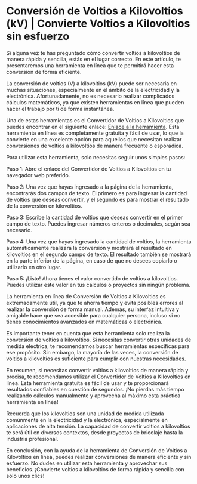 Conversión de Voltios a Kilovoltios (kV) | Convierte Voltios a Kilovoltios sin esfuerzo
=======================================================================================

Si alguna vez te has preguntado cómo convertir voltios a kilovoltios de manera rápida y sencilla, estás en el lugar correcto. En este artículo, te presentaremos una herramienta en línea que te permitirá hacer esta conversión de forma eficiente.

La conversión de voltios (V) a kilovoltios (kV) puede ser necesaria en muchas situaciones, especialmente en el ámbito de la electricidad y la electrónica. Afortunadamente, no es necesario realizar complicados cálculos matemáticos, ya que existen herramientas en línea que pueden hacer el trabajo por ti de forma instantánea.

Una de estas herramientas es el Convertidor de Voltios a Kilovoltios que puedes encontrar en el siguiente enlace: [Enlace a la herramienta](https://www.onlinecalculatorsfree.com/es/convert/volts-to-kilovolts.html). Esta herramienta en línea es completamente gratuita y fácil de usar, lo que la convierte en una excelente opción para aquellos que necesitan realizar conversiones de voltios a kilovoltios de manera frecuente o esporádica.

Para utilizar esta herramienta, solo necesitas seguir unos simples pasos:

Paso 1: Abre el enlace del Convertidor de Voltios a Kilovoltios en tu navegador web preferido.

Paso 2: Una vez que hayas ingresado a la página de la herramienta, encontrarás dos campos de texto. El primero es para ingresar la cantidad de voltios que deseas convertir, y el segundo es para mostrar el resultado de la conversión en kilovoltios.

Paso 3: Escribe la cantidad de voltios que deseas convertir en el primer campo de texto. Puedes ingresar números enteros o decimales, según sea necesario.

Paso 4: Una vez que hayas ingresado la cantidad de voltios, la herramienta automáticamente realizará la conversión y mostrará el resultado en kilovoltios en el segundo campo de texto. El resultado también se mostrará en la parte inferior de la página, en caso de que no desees copiarlo o utilizarlo en otro lugar.

Paso 5: ¡Listo! Ahora tienes el valor convertido de voltios a kilovoltios. Puedes utilizar este valor en tus cálculos o proyectos sin ningún problema.

La herramienta en línea de Conversión de Voltios a Kilovoltios es extremadamente útil, ya que te ahorra tiempo y evita posibles errores al realizar la conversión de forma manual. Además, su interfaz intuitiva y amigable hace que sea accesible para cualquier persona, incluso si no tienes conocimientos avanzados en matemáticas o electrónica.

Es importante tener en cuenta que esta herramienta solo realiza la conversión de voltios a kilovoltios. Si necesitas convertir otras unidades de medida eléctrica, te recomendamos buscar herramientas específicas para ese propósito. Sin embargo, la mayoría de las veces, la conversión de voltios a kilovoltios es suficiente para cumplir con nuestras necesidades.

En resumen, si necesitas convertir voltios a kilovoltios de manera rápida y precisa, te recomendamos utilizar el Convertidor de Voltios a Kilovoltios en línea. Esta herramienta gratuita es fácil de usar y te proporcionará resultados confiables en cuestión de segundos. ¡No pierdas más tiempo realizando cálculos manualmente y aprovecha al máximo esta práctica herramienta en línea!

Recuerda que los kilovoltios son una unidad de medida utilizada comúnmente en la electricidad y la electrónica, especialmente en aplicaciones de alta tensión. La capacidad de convertir voltios a kilovoltios te será útil en diversos contextos, desde proyectos de bricolaje hasta la industria profesional.

En conclusión, con la ayuda de la herramienta de Conversión de Voltios a Kilovoltios en línea, puedes realizar conversiones de manera eficiente y sin esfuerzo. No dudes en utilizar esta herramienta y aprovechar sus beneficios. ¡Convierte voltios a kilovoltios de forma rápida y sencilla con solo unos clics!